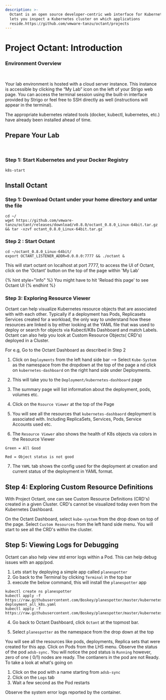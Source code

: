 ```yaml
---
description: >-
  Octant is an open source developer-centric web interface for Kubernetes that
  lets you inspect a Kubernetes cluster on which applications
  reside.https://github.com/vmware-tanzu/octant/projects‌
---
```


# Project Octant: Introduction

### Environment Overview <a id="environment-overview"></a>

‌

Your lab environment is hosted with a cloud server instance. This instance is accessible by clicking the “My Lab” icon on the left of your Strigo web page. You can access the terminal session using the built-in interface provided by Strigo or feel free to SSH directly as well \(instructions will appear in the terminal\).‌

The appropriate kubernetes related tools \(docker, kubectl, kubernetes, etc.\) have already been installed ahead of time.‌

## Prepare Your Lab <a id="prepare-your-lab"></a>

‌

### Step 1: Start Kubernetes and your Docker Registry <a id="step-1-start-kubernetes-and-your-docker-registry"></a>

```text
k8s-start
```

## Install Octant

### ‌Step 1: Download Octant under your home directory and untar the file

```text
cd ~/ 
wget https://github.com/vmware-tanzu/octant/releases/download/v0.8.0/octant_0.8.0_Linux-64bit.tar.gz && tar -xzvf octant_0.8.0_Linux-64bit.tar.gz
```

### Step 2 : Start Octant <a id="step-2-start-octant"></a>

```text
cd ~/octant_0.8.0_Linux-64bit/
export OCTANT_LISTENER_ADDR=0.0.0.0:7777 && ./octant &
```

This will start octant on localhost at port 7777, to access the UI of Octant, click on the 'Octant' button on the top of the page within 'My Lab'

{% hint style="info" %}
You might have to hit 'Reload this page' to see Octant UI
{% endhint %}

### Step 3: Exploring Resource Viewer

Octant can help visualize Kubernetes resource objects that are associated with with each other. Typically if a deployment has Pods, Replicasets Services created for a workload, the only way to understand how these resources are linked is by either looking at the YAML file that was used to deploy or search for objects via Kubectl/K8s Dashboard and match Labels. Octant can also help you look at Custom Resource Objects\( CRD's\) deployed in a Cluster.

For e.g, Go to the Octant Dashboard as described in Step 2 

1. Click on `Deployments` from the left hand side bar --&gt; Select `Kube-System` as the namespace from the dropdown at the top of the page a nd click on `kubernetes-dashboard` on the right hand side under Deployments. 

2. This will take you to the `Deployment/kubernetes-dashboard` page 

3. The summary page will list information about the deployment, pods, volumes etc. 

4. Click on the `Rsource Viewer` at the top of the Page 

5. You will see all the resources that `kubernetes-dashbaord` deployment is associated with. Including ReplicaSets, Services, Pods, Service Accounts used etc.

6. The `Resource Viewer` also shows the health of K8s objects via colors in the Resource Viewer

`Green = All Good`

 `Red = Object status is not good`

7. The `YAML` tab shows the config used for the deployment at creation and current status of the deployment in YAML format. 

## Step 4: Exploring Custom Resource Definitions

With Project Octant, one can see  Custom Resource Definitions \(CRD's\) created in a given Cluster. CRD's cannot be visualized today even from the Kubernetes Dashboard. 

On the Octant Dashboard, select `kube-system` from the drop down on top of the page. Select `Custom Resources` from the left hand side menu. You will start to see all the  CRD's within the cluster.

## Step 5: Viewing Logs for Debugging

Octant can also help view std error logs  within a Pod. This can help debug issues with an app/pod. 

1. Lets start by deploying a simple app called `planespotter`
2. Go back to the Terminal by clicking `Terminal` in the top bar
3. execute the below command, this will install the `planespotter` app

```text
kubectl create ns planespotter
kubectl apply -f https://raw.githubusercontent.com/Boskey/planespotter/master/kubernetes/frontend-deployment_all_k8s.yaml 
kubectl apply -f https://raw.githubusercontent.com/Boskey/planespotter/master/kubernetes/redis_and_adsb_sync_all_k8s.yaml    
```

4. Go back to Octant Dashboard, click `Octant` at the topmost bar.

5. Select `planespotter` as the namespace from the drop down at the top 

You will see all the resources like pods, deployments, Replica sets that were created for this app. Click on Pods from the LHS menu. Observe the status of the pod `adsb-sync.` You will notice the pod status is `Running` however,  zero of one \( 0/1\)  nodes are ready. The contianers in the pod are not Ready. To take a look at what's going on

1. Click on the pod with a name starting from `adsb-sync` 
2. Click on the `Logs` tab
3. Wait a few second as the Pod restarts

Observe the system error logs reported by the container. 







